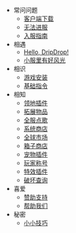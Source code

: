 * 常问问题
    * [客户端下载](download.md)
    * [无法进服](cantjoin.md)
    * [入服指南](joinproblem.md)
* 相遇
    * [Hello, DripDrop!](about.md)
    * [小服里有好风光](promote.md)
* 相识
    * [游戏安装](installgame.md)
    * [基础指令](command.md)
* 相知
    * [领地插件](residence.md)
    * [拓展物品](itemsadder.md)
    * [全服点歌](allmusic.md)
    * [系统商店](systemshop.md)
    * [全球市场](globalmarket.md)
    * [箱子商店](quickshop.md)
    * [宠物插件](companions.md)
    * [玩家称号](tags.md)
    * [特效插件](procosmetics.md)
    * [破坏查询](coreprotect.md)
* 喜爱
    * [赞助支持](donate.md)
    * [帮助我们](helpus.md)
* 秘密
    * [小小技巧](tips.md)